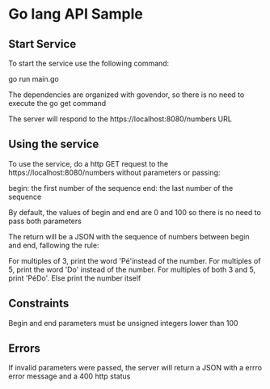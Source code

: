 # Go lang API Sample

## Start Service

To start the service use the following command:

go run main.go

The dependencies are organized with govendor, so there is no need to execute the go get command

The server will respond to the https://localhost:8080/numbers URL

## Using the service

To use the service, do a http GET request to the https://localhost:8080/numbers without parameters
or passing:

begin: the first number of the sequence
end: the last number of the sequence

By default, the values of begin and end are 0 and 100 so there is no need to pass
both parameters

The return will be a JSON with the sequence of numbers between begin and end, fallowing the rule:

For multiples of 3, print the word 'Pé'instead of the number.
For multiples of 5, print the word 'Do' instead of the number.
For multiples of both 3 and 5, print 'PéDo'.
Else print the number itself

## Constraints

Begin and end parameters must be unsigned integers lower than 100

## Errors

If invalid parameters were passed, the server will return a JSON with a errro error message
and a 400 http status
